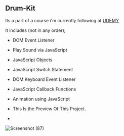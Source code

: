 ## Drum-Kit

Its a part of a course i'm currently following at [UDEMY](https://www.udemy.com/course/the-complete-web-development-bootcamp/)

It includes (not in any order);

- DOM Event Listener
- Play Sound via JavaScript
- JavaScript Objects
- JavaScript Switch Statement
- DOM Keyboard Event Listener
- JavaScript Callback Functions
- Animation using JavaScript

- This Is the Preview Of This Project.
- 
![Screenshot (87)](https://github.com/user-attachments/assets/0f3cd1a0-94b0-4c7e-acee-5327360f08dc)
